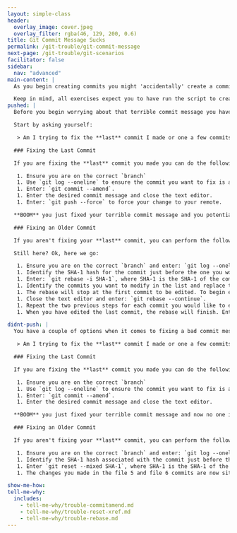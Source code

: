 ```yaml
---
layout: simple-class
header:
  overlay_image: cover.jpeg
  overlay_filter: rgba(46, 129, 200, 0.6)
title: Git Commit Message Sucks
permalink: /git-trouble/git-commit-message
next-page: /git-trouble/git-scenarios
facilitator: false
sidebar:
  nav: "advanced"
main-content: |  
  As you begin creating commits you might 'accidentally' create a commit message that is borderline atrocious; something like 'Fixed the thing'. Although you are definitely aware of the **thing** you just **fixed**, other collaborators (including future you) will not know what you fixed and more importantly, **why** you needed to fix it. Thankfully, Git is well aware of our tendency to craft terrible commit messages and has a handful of commands that save even the vaguest commit message.

  Keep in mind, all exercises expect you to have run the script to create files using the scripts found on the [Set Up Your Environment](/on-demand/git-trouble/git-set-up) page.
pushed: |
  Before you begin worrying about that terrible commit message you have pushed to the remote, let's talk about the risks associated with fixing it. Fixing a commit message you have already pushed is going to require you to use `git push --force`. Using `push --force` can cause some **serious** problems for other collaborators on your project. The embarrassment of a mispelled :grin: word is nothing compared to the embarrassment of messing up your collaborators. If your commit is really that bad, or if causing problems doesn't trouble you, keep reading.

  Start by asking yourself:

   > Am I trying to fix the **last** commit I made or one a few commits back?

  ### Fixing the Last Commit

  If you are fixing the **last** commit you made you can do the following:

   1. Ensure you are on the correct `branch`
   1. Use `git log --oneline` to ensure the commit you want to fix is at the top of the list.
   1. Enter: `git commit --amend`.
   1. Enter the desired commit message and close the text editor.
   1. Enter: `git push --force` to force your change to your remote.

  **BOOM** you just fixed your terrible commit message and you potentially caused problems for other collaborators. Congratulations!!! In all seriousness, editing a commit message might seem important at the time, but pushing a terrible commit message isn't the worst thing in the world, so it is recommended that you do this sparingly.

  ### Fixing an Older Commit

  If you aren't fixing your **last** commit, you can perform the following...actually wait, this process is very complex and you _really_ need to figure out if you _need_ to fix those commit messages that badly.

  Still here? Ok, here we go:

   1. Ensure you are on the correct `branch` and enter: `git log --oneline`
   1. Identify the SHA-1 hash for the commit just before the one you would like to change. For this example, let's pretend we want to fix the commit for file 5, so we will pick the SHA-1 associated with the **file 4** commit.
   1. Enter: `git rebase -i SHA-1`, where SHA-1 is the SHA-1 of the commit for adding **file 4**. The `-i` is the interactive option and will open your text editor, allowing you to modify the `rebase` script.
   1. Identify the commits you want to modify in the list and replace the word `pick` with an `e` or the word `edit`. When you are happy with your selections, close the editor and go back to the terminal.
   1. The rebase will stop at the first commit to be edited. To begin editing the first commit message, enter `git commit --amend`. Your text editor will open, allowing you to edit the commit message.
   1. Close the text editor and enter: `git rebase --continue`.
   1. Repeat the two previous steps for each commit you would like to edit.
   1. When you have edited the last commit, the rebase will finish. Enter: `git push --force` to push your new commits to the remote.

didnt-push: |
  You have a couple of options when it comes to fixing a bad commit message. First, you need to ask yourself:

   > Am I trying to fix the **last** commit I made or one a few commits back?

  ### Fixing the Last Commit

  If you are fixing the **last** commit you made you can do the following:

   1. Ensure you are on the correct `branch`
   1. Use `git log --oneline` to ensure the commit you want to fix is at the top of the list.
   1. Enter: `git commit --amend`.
   1. Enter the desired commit message and close the text editor.

  **BOOM** you just fixed your terrible commit message and now no one is the wiser. Congratulations!!!

  ### Fixing an Older Commit

  If you aren't fixing your **last** commit, you can perform the following:

   1. Ensure you are on the correct `branch` and enter: `git log --oneline`
   1. Identify the SHA-1 hash associated with the commit just before the one you want to fix. For practice, let's use the one where **file 4** was added.
   1. Enter `git reset --mixed SHA-1`, where SHA-1 is the SHA-1 of the commit before the one you want to fix.
   1. The changes you made in the file 5 and file 6 commits are now sitting in your working directory. Simply re-add and re-commit the changes.

show-me-how:
tell-me-why:
  includes:
    - tell-me-why/trouble-commitamend.md
    - tell-me-why/trouble-reset-xref.md
    - tell-me-why/trouble-rebase.md
---
```

